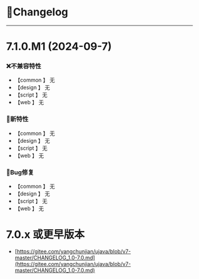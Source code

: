 
# 🚀Changelog

-------------------------------------------------------------------------------------------------------------
# 7.1.0.M1 (2024-09-7)
### ❌不兼容特性
* 【common 】      无
* 【design 】      无
* 【script 】      无
* 【web    】      无


### 🐣新特性
* 【common 】      无
* 【design 】      无
* 【script 】      无
* 【web    】      无

### 🐞Bug修复
* 【common 】      无
* 【design 】      无
* 【script 】      无
* 【web    】      无


# 7.0.x 或更早版本
* [https://gitee.com/yangchunjian/ujava/blob/v7-master/CHANGELOG_1.0-7.0.md](https://gitee.com/yangchunjian/ujava/blob/v7-master/CHANGELOG_1.0-7.0.md)